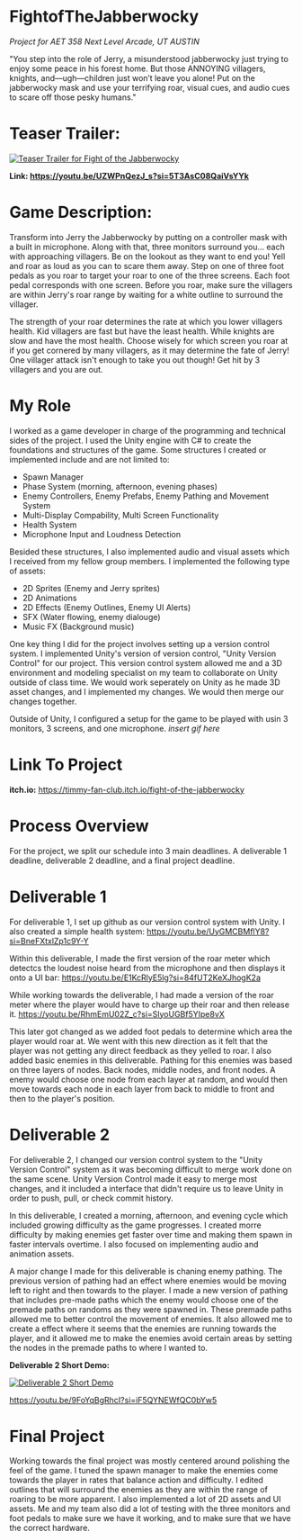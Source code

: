# FightofTheJabberwocky
_Project for AET 358 Next Level Arcade, UT AUSTIN_ 

"You step into the role of Jerry, a misunderstood jabberwocky just trying to enjoy some peace in his forest home. But those ANNOYING villagers, knights, and—ugh—children just won’t leave you alone! Put on the jabberwocky mask and use your terrifying roar, visual cues, and audio cues to scare off those pesky humans."

# Teaser Trailer:
[![Teaser Trailer for Fight of the Jabberwocky](https://img.youtube.com/vi/UZWPnQezJ_s/0.jpg)](https://www.youtube.com/watch?v=UZWPnQezJ_s)

**Link: https://youtu.be/UZWPnQezJ_s?si=5T3AsC08QaiVsYYk**

# Game Description:
Transform into Jerry the Jabberwocky by putting on a controller mask with a built in microphone.  Along with that, three monitors surround you... each with approaching villagers. Be on the lookout as they want to end you! Yell and roar as loud as you can to scare them away. Step on one of three foot pedals as you roar to target your roar to one of the three screens. Each foot pedal corresponds with one screen. Before you roar, make sure the villagers are within Jerry's roar range by waiting for a white outline to surround the villager.

The strength of your roar determines the rate at which you lower villagers health. Kid villagers are fast but have the least health. While knights are slow and have the most health. Choose wisely for which screen you roar at if you get cornered by many villagers, as it may determine the fate of Jerry! One villager attack isn't enough to take you out though! Get hit by 3 villagers and you are out.

# My Role
I worked as a game developer in charge of the programming and technical sides of the project. I used the Unity engine with C# to create the foundations and structures of the game. Some structures I created or implemented include and are not limited to:
- Spawn Manager
- Phase System (morning, afternoon, evening phases)
- Enemy Controllers, Enemy Prefabs, Enemy Pathing and Movement System
- Multi-Display Compability,  Multi Screen Functionality
- Health System
- Microphone Input and Loudness Detection

Besided these structures, I also implemented audio and visual assets which I received from my fellow group members. I implemented the following type of assets:
- 2D Sprites (Enemy and Jerry sprites)
- 2D Animations
- 2D Effects (Enemy Outlines, Enemy UI Alerts)
- SFX (Water flowing, enemy dialouge)
- Music FX (Background music)
  
One key thing I did for the project involves setting up a version control system. I implemented Unity's version of version control, "Unity Version Control" for our project. This version control system allowed me and a 3D environment and modeling specialist on my team to collaborate on Unity outside of class time. We would work seperately on Unity as he made 3D asset changes, and I implemented my changes. We would then merge our changes together.

Outside of Unity, I configured a setup for the game to be played with usin 3 monitors, 3 screens, and one microphone.
*insert gif here*

# Link To Project
**itch.io:** https://timmy-fan-club.itch.io/fight-of-the-jabberwocky

# Process Overview
For the project, we split our schedule into 3 main deadlines. A deliverable 1 deadline, deliverable 2 deadline, and a final project deadline. 
# Deliverable 1
For deliverable 1, I set up github as our version control system with Unity. I also created a simple health system:
https://youtu.be/UyGMCBMflY8?si=BneFXtxlZp1c9Y-Y 

Within this deliverable, I made the first version of the roar meter which detectcs the loudest noise heard from the microphone and then displays it onto a UI bar:
https://youtu.be/E1KcRlyE5lg?si=84fUT2KeXJhogK2a 

While working towards the deliverable, I had made a version of the roar meter where the player would have to charge up their roar and then release it.
https://youtu.be/RhmEmU02Z_c?si=SlyoUGBf5YIpe8vX 

This later got changed as we added foot pedals to determine which area the player would roar at. We went with this new direction as it felt that the player was not getting any direct feedback as they yelled to roar. I also added basic enemies in this deliverable. Pathing for this enemies was based on three layers of nodes. Back nodes, middle nodes, and front nodes. A enemy would choose one node from each layer at random, and would then move towards each node in each layer from back to middle to front and then to the player's position.

# Deliverable 2
For deliverable 2, I changed our version control system to the "Unity Version Control" system as it was becoming difficult to merge work done on the same scene. Unity Version Control made it easy to merge most changes, and it included a interface that didn't require us to leave Unity in order to push, pull, or check commit history. 

In this deliverable, I created a morning, afternoon, and evening cycle which included growing difficulty as the game progresses. I created morre difficulty by making enemies get faster over time and making them spawn in faster intervals overtime. I also focused on implementing audio and animation assets.

A major change I made for this deliverable is chaning enemy pathing. The previous version of pathing had an effect where enemies would be moving left to right and then towards to the player. I made a new version of pathing that includes pre-made paths which the enemy would choose one of the premade paths on randoms as they were spawned in. These premade paths allowed me to better control the movement of enemies. It also allowed me to create a effect where it seems that the enemies are running towards the player, and it allowed me to make the enemies avoid certain areas by setting the nodes in the premade paths to where I wanted to.

**Deliverable 2 Short Demo:**

[![Deliverable 2 Short Demo](https://img.youtube.com/vi/9FoYqBgRhcI/0.jpg)](https://www.youtube.com/watch?v=9FoYqBgRhcI)

https://youtu.be/9FoYqBgRhcI?si=iF5QYNEWfQC0bYw5 

# Final Project
Working towards the final project was mostly centered around polishing the feel of the game. I tuned the spawn manager to make the enemies come towards the player in rates that balance action and difficulty. I edited outlines that will surround the enemies as they are within the range of roaring to be more apparent. I also implemented a lot of 2D assets and UI assets. Me and my team also did a lot of testing with the three monitors and foot pedals to make sure we have it working, and to make sure that we have the correct hardware. 


